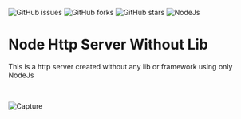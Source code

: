 ![GitHub issues](https://img.shields.io/github/issues/programador404/Node-Http-Server-Without-Lib)
![GitHub forks](https://img.shields.io/github/forks/programador404/Node-Http-Server-Without-Lib)
![GitHub stars](https://img.shields.io/github/stars/programador404/Node-Http-Server-Without-Lib)
![NodeJs](https://img.shields.io/badge/NodeJs-backend-red)

# Node Http Server Without Lib
This is a http server created without any lib or framework using only NodeJs

</br>


![Capture](https://user-images.githubusercontent.com/48457700/140310127-912df356-e711-41be-9026-fd761f56383d.PNG)
